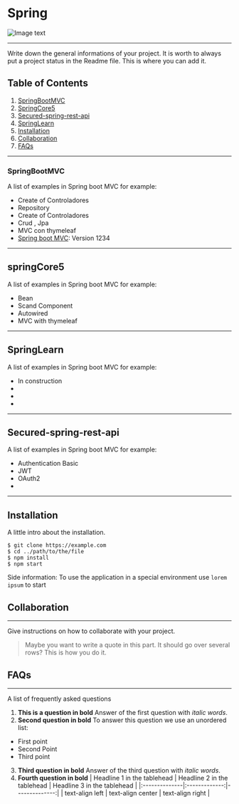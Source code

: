 # Spring
![Image text](https://spring.io/images/spring-logo-9146a4d3298760c2e7e49595184e1975.svg)

***
Write down the general informations of your project. It is worth to always put a project status in the Readme file. This is where you can add it. 


## Table of Contents
1. [SpringBootMVC](#SpringBootMVC)
2. [SpringCore5](#SpringCore5)
3. [Secured-spring-rest-api](#Secured-spring-rest-api)
4. [SpringLearn](#SpringLearn)
5. [Installation](#Installation)
6. [Collaboration](#collaboration)
7. [FAQs](#faqs)
***
### SpringBootMVC
A list of examples in Spring boot MVC for example:
* Create of Controladores
* Repository
* Create of Controladores
* Crud , Jpa
* MVC con thymeleaf
* [Spring boot MVC](https://example.com): Version 1234
***
## springCore5
A list of examples in Spring boot MVC for example:
* Bean
* Scand Component
* Autowired
* MVC with thymeleaf
***
## SpringLearn
A list of examples in Spring boot MVC for example:
* In construction
* 
* 
* 
***
## Secured-spring-rest-api
A list of examples in Spring boot MVC for example:
* Authentication Basic
* JWT
* OAuth2
* 
***
## Installation
A little intro about the installation. 
```
$ git clone https://example.com
$ cd ../path/to/the/file
$ npm install
$ npm start
```
Side information: To use the application in a special environment use ```lorem ipsum``` to start
## Collaboration
***
Give instructions on how to collaborate with your project.
> Maybe you want to write a quote in this part. 
> It should go over several rows?
> This is how you do it.
## FAQs
***
A list of frequently asked questions
1. **This is a question in bold**
Answer of the first question with _italic words_. 
2. __Second question in bold__ 
To answer this question we use an unordered list:
* First point
* Second Point
* Third point
3. **Third question in bold**
Answer of the third question with *italic words*.
4. **Fourth question in bold**
| Headline 1 in the tablehead | Headline 2 in the tablehead | Headline 3 in the tablehead |
|:--------------|:-------------:|--------------:|
| text-align left | text-align center | text-align right |


